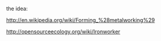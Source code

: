 the idea:

http://en.wikipedia.org/wiki/Forming_%28metalworking%29

http://opensourceecology.org/wiki/Ironworker
